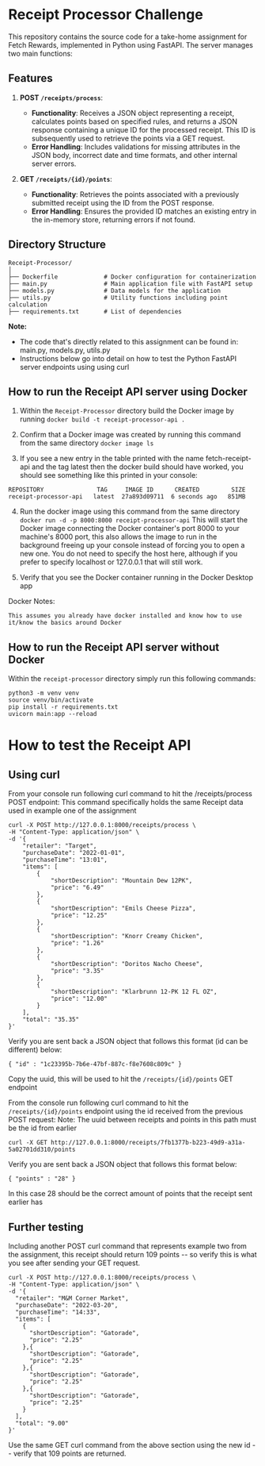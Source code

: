# Receipt Processor Challenge

This repository contains the source code for a take-home assignment for Fetch Rewards, implemented in Python using FastAPI. The server manages two main functions:

## Features

1. **POST `/receipts/process`**:
   - **Functionality**: Receives a JSON object representing a receipt, calculates points based on specified rules, and returns a JSON response containing a unique ID for the processed receipt. This ID is subsequently used to retrieve the points via a GET request.
   - **Error Handling**: Includes validations for missing attributes in the JSON body, incorrect date and time formats, and other internal server errors.

2. **GET `/receipts/{id}/points`**:
   - **Functionality**: Retrieves the points associated with a previously submitted receipt using the ID from the POST response.
   - **Error Handling**: Ensures the provided ID matches an existing entry in the in-memory store, returning errors if not found.

## Directory Structure

```plaintext
Receipt-Processor/
│
├── Dockerfile             # Docker configuration for containerization
├── main.py                # Main application file with FastAPI setup
├── models.py              # Data models for the application
├── utils.py               # Utility functions including point calculation
├── requirements.txt       # List of dependencies
```

**Note:**

- The code that's directly related to this assignment can be found in: main.py, models.py, utils.py
- Instructions below go into detail on how to test the Python FastAPI server endpoints using using curl

## How to run the Receipt API server using Docker

1. Within the `Receipt-Processor` directory build the Docker image by running `docker build -t receipt-processor-api .`

2. Confirm that a Docker image was created by running this command from the same directory `docker image ls`

3. If you see a new entry in the table printed with the name fetch-receipt-api and the tag latest then the docker build should have worked, you should see something like this printed in your console:
```
REPOSITORY               TAG     IMAGE ID      CREATED         SIZE
receipt-processor-api   latest  27a893d09711  6 seconds ago   851MB
```

4. Run the docker image using this command from the same directory `docker run -d -p 8000:8000 receipt-processor-api`
This will start the Docker image connecting the Docker container's port 8000 to your machine's 8000 port, this also allows the image to run in the background freeing up your console instead of forcing you to open a new one.
You do not need to specify the host here, although if you prefer to specify localhost or 127.0.0.1 that will still work.

5. Verify that you see the Docker container running in the Docker Desktop app

Docker Notes:

    This assumes you already have docker installed and know how to use it/know the basics around Docker

## How to run the Receipt API server without Docker

Within the `receipt-processor` directory simply run this following commands:
```
python3 -m venv venv
source venv/bin/activate
pip install -r requirements.txt
uvicorn main:app --reload
```

     

# How to test the Receipt API
## Using curl

From your console run following curl command to hit the /receipts/process POST endpoint:
This command specifically holds the same Receipt data used in example one of the assignment

```
curl -X POST http://127.0.0.1:8000/receipts/process \
-H "Content-Type: application/json" \
-d '{
    "retailer": "Target",
    "purchaseDate": "2022-01-01",
    "purchaseTime": "13:01",
    "items": [
        {
            "shortDescription": "Mountain Dew 12PK",
            "price": "6.49"
        },
        {
            "shortDescription": "Emils Cheese Pizza",
            "price": "12.25"
        },
        {
            "shortDescription": "Knorr Creamy Chicken",
            "price": "1.26"
        },
        {
            "shortDescription": "Doritos Nacho Cheese",
            "price": "3.35"
        },
        {
            "shortDescription": "Klarbrunn 12-PK 12 FL OZ",
            "price": "12.00"
        }
    ],
    "total": "35.35"
}'

```

Verify you are sent back a JSON object that follows this format (id can be different) below:

`{ "id" : "1c23395b-7b6e-47bf-887c-f8e7608c809c" }`

Copy the uuid, this will be used to hit the `/receipts/{id}/points` GET endpoint

From the console run following curl command to hit the `/receipts/{id}/points` endpoint using the id received from the previous POST request:
Note: The uuid between receipts and points in this path must be the id from earlier

`curl -X GET http://127.0.0.1:8000/receipts/7fb1377b-b223-49d9-a31a-5a02701dd310/points`

Verify you are sent back a JSON object that follows this format below:

`{ "points" : "28" }`

In this case 28 should be the correct amount of points that the receipt sent earlier has

## Further testing

Including another POST curl command that represents example two from the assignment, this receipt should return 109 points -- so verify this is what you see after sending your GET request.

```
curl -X POST http://127.0.0.1:8000/receipts/process \
-H "Content-Type: application/json" \
-d '{
  "retailer": "M&M Corner Market",
  "purchaseDate": "2022-03-20",
  "purchaseTime": "14:33",
  "items": [
    {
      "shortDescription": "Gatorade",
      "price": "2.25"
    },{
      "shortDescription": "Gatorade",
      "price": "2.25"
    },{
      "shortDescription": "Gatorade",
      "price": "2.25"
    },{
      "shortDescription": "Gatorade",
      "price": "2.25"
    }
  ],
  "total": "9.00"
}'

```

Use the same GET curl command from the above section using the new id -- verify that 109 points are returned.
